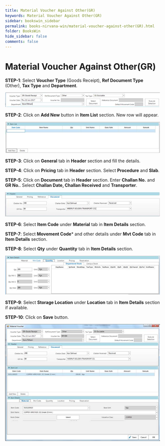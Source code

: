 ```yaml
---
title: Material Voucher Against Other(GR)
keywords: Material Voucher Against Other(GR)
sidebar: bookswin_sidebar
permalink: books-nirvana-win/material-voucher-against-other(GR).html
folder: BooksWin
hide_sidebar: false
comments: false
---
```


# Material Voucher Against Other(GR)



**STEP-1**: Select **Voucher Type** (Goods Receipt), **Ref Document Type** (Other), **Tax Type** and **Department**.


![](/images/othergr.jpg)


**STEP-2**: Click on **Add New** button in **Item List** section. New row will appear.


![](/images/othergr-addnew.jpg)


**STEP-3**: Click on **General** tab in **Header** section and fill the details.

**STEP-4**: Click on **Pricing** tab in **Header** section. Select **Procedure** and **Slab**.

**STEP-5**: Click on **Document** tab in **Header** section. Enter **Challan No.** and **GR No.**. Select **Challan Date, Challan Received** and **Transporter**.


![](/images/othergr-addnew-document.jpg)


**STEP-6**: Select **Item Code** under **Material** tab in **Item Details** section.

**STEP-7**: Select **Movement Code*** and other details under **Mvt Code** tab in **Item Details** section.

**STEP-8**: Select **Qty** under **Quantity** tab in **Item Details** section.


![](/images/othergr-addnew-quantity.jpg)


**STEP-9**: Select **Storage Location** under **Location** tab in **Item Details** section if available.

**STEP-10**: Click on **Save** button.

![](/images/othergr-addnew-save.jpg)
